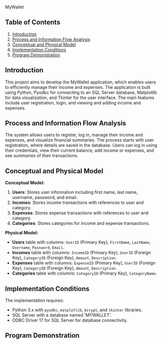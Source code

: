 MyWallet

## Table of Contents

1. [Introduction](#introduction)
2. [Process and Information Flow Analysis](#process-and-information-flow-analysis)
3. [Conceptual and Physical Model](#conceptual-and-physical-model)
4. [Implementation Conditions](#implementation-conditions)
5. [Program Demonstration](#program-demonstration)

## Introduction
This project aims to develop the MyWallet application, which enables users to efficiently manage their income and expenses. The application is built using Python, Pyodbc for connecting to an SQL Server database, Matplotlib for data visualization, and Tkinter for the user interface. The main features include user registration, login, and viewing and adding income and expenses.

## Process and Information Flow Analysis
The system allows users to register, log in, manage their income and expenses, and visualize financial summaries. The process starts with user registration, where details are saved in the database. Users can log in using their credentials, view their current balance, add income or expenses, and see summaries of their transactions.

## Conceptual and Physical Model
**Conceptual Model:**
1. **Users**: Stores user information including first name, last name, username, password, and email.
2. **Incomes**: Stores income transactions with references to user and category.
3. **Expenses**: Stores expense transactions with references to user and category.
4. **Categories**: Stores categories for income and expense transactions.

**Physical Model:**
- **Users** table with columns: `UserID` (Primary Key), `FirstName`, `LastName`, `Username`, `Password`, `Email`.
- **Incomes** table with columns: `IncomeID` (Primary Key), `UserID` (Foreign Key), `CategoryID` (Foreign Key), `Amount`, `Description`.
- **Expenses** table with columns: `ExpenseID` (Primary Key), `UserID` (Foreign Key), `CategoryID` (Foreign Key), `Amount`, `Description`.
- **Categories** table with columns: `CategoryID` (Primary Key), `CategoryName`.

## Implementation Conditions
The implementation requires:
- Python 3.x with `pyodbc`, `matplotlib`, `bcrypt`, and `tkinter` libraries.
- SQL Server with a database named 'MYWALLET'.
- ODBC Driver 17 for SQL Server for database connectivity.

## Program Demonstration

